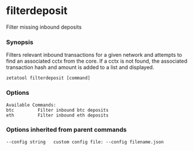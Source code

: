 # filterdeposit

Filter missing inbound deposits

### Synopsis

Filters relevant inbound transactions for a given network and attempts to find an associated cctx from the core. If a 
cctx is not found, the associated transaction hash and amount is added to a list and displayed.

```
zetatool filterdeposit [command]
```
### Options

```
Available Commands:
btc         Filter inbound btc deposits
eth         Filter inbound eth deposits
```

### Options inherited from parent commands
```
--config string   custom config file: --config filename.json
```